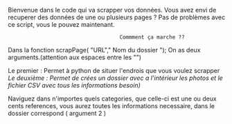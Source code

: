  Bienvenue dans le code qui va scrapper vos données.
Vous avez envi de recuperer des données de une ou plusieurs pages ? Pas de problèmes avec ce script, vous le pouvez maintenant.

                                        Commment ça marche ??
Dans la fonction scrapPage( "URL"," Nom du dossier "); On as deux arguments.(attention aux espaces entre les "")

Le premier : Permet à python de situer l'endrois que vous voulez scrapper _Le deuxième : Permet de crées un dossier avec a l'intérieur les photos et le fichier CSV avec tous les informations besoin)_

Naviguez dans n'importes quels categories, que celle-ci est une ou deux cents references, vous aurez toutes les informations necessaire, dans le dossier correspond ( argument 2 )
